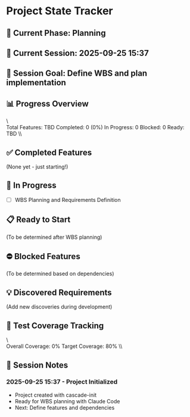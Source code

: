 # Project State Tracker

## 🚀 Current Phase: Planning
## 👤 Current Session: 2025-09-25 15:37
## 🎯 Session Goal: Define WBS and plan implementation

## 📊 Progress Overview
\\\
Total Features: TBD
Completed: 0 (0%)
In Progress: 0
Blocked: 0
Ready: TBD
\\\

## ✅ Completed Features
(None yet - just starting!)

## 🔄 In Progress
- [ ] WBS Planning and Requirements Definition

## 📋 Ready to Start
(To be determined after WBS planning)

## ⛔ Blocked Features
(To be determined based on dependencies)

## 💡 Discovered Requirements
(Add new discoveries during development)

## 🧪 Test Coverage Tracking
\\\
Overall Coverage: 0%
Target Coverage: 80%
\\\

## 📝 Session Notes
### 2025-09-25 15:37 - Project Initialized
- Project created with cascade-init
- Ready for WBS planning with Claude Code
- Next: Define features and dependencies
